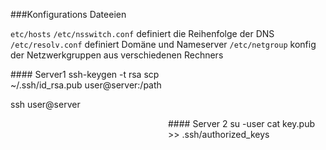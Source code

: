 ###Konfigurations Dateeien

`etc/hosts`
`/etc/nsswitch.conf` definiert die Reihenfolge der DNS
`/etc/resolv.conf` definiert Domäne und Nameserver
`/etc/netgroup`		konfig der Netzwerkgruppen aus verschiedenen Rechners

<div class="left">
#### Server1 
ssh-keygen -t rsa
scp ~/.ssh/id_rsa.pub user@server:/path

ssh user@server
</div>
<div class="right">
#### Server 2
su -user 
cat key.pub >> .ssh/authorized_keys
</div>
<style>
.left {
    width: 50%;
    }
.right {
    width: 50%;
    float: right;
    }
</style>